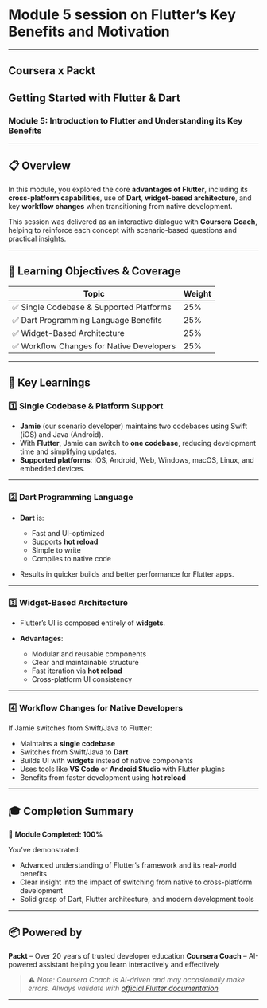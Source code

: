 # Module 5 session on **Flutter’s Key Benefits and Motivation**

---

## Coursera x Packt

## **Getting Started with Flutter & Dart**

### **Module 5: Introduction to Flutter and Understanding its Key Benefits**

---

## 📋 Overview

In this module, you explored the core **advantages of Flutter**, including its **cross-platform capabilities**, use of **Dart**, **widget-based architecture**, and key **workflow changes** when transitioning from native development.

This session was delivered as an interactive dialogue with **Coursera Coach**, helping to reinforce each concept with scenario-based questions and practical insights.

---

## 🎯 Learning Objectives & Coverage

| Topic                                    | Weight |
| ---------------------------------------- | ------ |
| ✅ Single Codebase & Supported Platforms  | 25%    |
| ✅ Dart Programming Language Benefits     | 25%    |
| ✅ Widget-Based Architecture              | 25%    |
| ✅ Workflow Changes for Native Developers | 25%    |

---

## 🧠 Key Learnings

### 1️⃣ **Single Codebase & Platform Support**

* **Jamie** (our scenario developer) maintains two codebases using Swift (iOS) and Java (Android).
* With **Flutter**, Jamie can switch to **one codebase**, reducing development time and simplifying updates.
* **Supported platforms**: iOS, Android, Web, Windows, macOS, Linux, and embedded devices.

---

### 2️⃣ **Dart Programming Language**

* **Dart** is:

  * Fast and UI-optimized
  * Supports **hot reload**
  * Simple to write
  * Compiles to native code
* Results in quicker builds and better performance for Flutter apps.

---

### 3️⃣ **Widget-Based Architecture**

* Flutter’s UI is composed entirely of **widgets**.
* **Advantages**:

  * Modular and reusable components
  * Clear and maintainable structure
  * Fast iteration via **hot reload**
  * Cross-platform UI consistency

---

### 4️⃣ **Workflow Changes for Native Developers**

If Jamie switches from Swift/Java to Flutter:

* Maintains a **single codebase**
* Switches from Swift/Java to **Dart**
* Builds UI with **widgets** instead of native components
* Uses tools like **VS Code** or **Android Studio** with Flutter plugins
* Benefits from faster development using **hot reload**

---

## 🎓 Completion Summary

🎉 **Module Completed: 100%**

You’ve demonstrated:

* Advanced understanding of Flutter’s framework and its real-world benefits
* Clear insight into the impact of switching from native to cross-platform development
* Solid grasp of Dart, Flutter architecture, and modern development tools

---

## 📦 Powered by

**Packt** – Over 20 years of trusted developer education
**Coursera Coach** – AI-powered assistant helping you learn interactively and effectively

> ⚠️ *Note: Coursera Coach is AI-driven and may occasionally make errors. Always validate with [official Flutter documentation](https://flutter.dev).*

---
